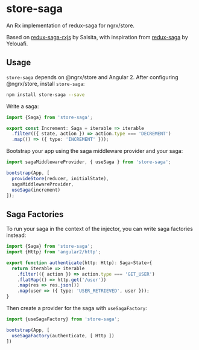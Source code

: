 # store-saga
An Rx implementation of redux-saga for ngrx/store. 

Based on [redux-saga-rxjs](https://github.com/salsita/redux-saga-rxjs) by Salsita, with inspiration from [redux-saga](https://github.com/yelouafi/redux-saga) by Yelouafi.

## Usage
`store-saga` depends on @ngrx/store and Angular 2. After configuring @ngrx/store, install `store-saga`:

```bash
npm install store-saga --save
```

Write a saga:
```ts
import {Saga} from 'store-saga';

export const Increment: Saga = iterable => iterable
  .filter(({ state, action }) => action.type === 'DECREMENT')
  .map(() => ({ type: 'INCREMENT' }));
```

Bootstrap your app using the saga middleware provider and your saga:

```ts
import sagaMiddlewareProvider, { useSaga } from 'store-saga';

bootstrap(App, [
  provideStore(reducer, initialState),
  sagaMiddlewareProvider,
  useSaga(increment)
]);
```

## Saga Factories
To run your saga in the context of the injector, you can write saga factories instead:

```ts
import {Saga} from 'store-saga';
import {Http} from 'angular2/http';

export function authenticate(http: Http): Saga<State>{
  return iterable => iterable
    .filter(({ action }) => action.type === 'GET_USER')
    .flatMap(() => http.get('/user'))
    .map(res => res.json())
    .map(user => ({ type: 'USER_RETRIEVED', user }));
}
```

Then create a provider for the saga with `useSagaFactory`:
```ts
import {useSagaFactory} from 'store-saga';

bootstrap(App, [
  useSagaFactory(authenticate, [ Http ])
])
```

